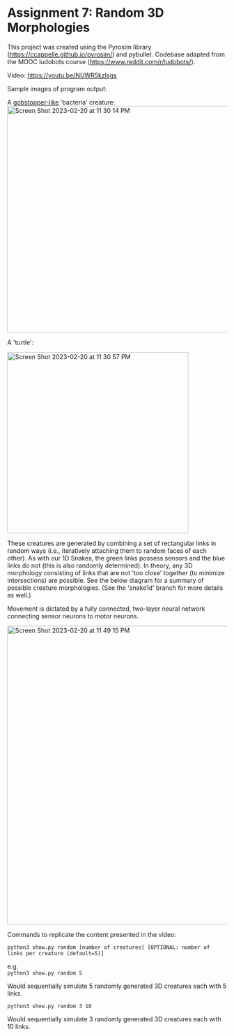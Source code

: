 # Assignment 7: Random 3D Morphologies

This project was created using the Pyrosim library (https://ccappelle.github.io/pyrosim/) and pybullet. Codebase adapted from the MOOC ludobots course (https://www.reddit.com/r/ludobots/).

Video:
https://youtu.be/NUWR5kzIsgs

Sample images of program output:

A [gobstopper-like](https://www.google.com/search?q=everlasting+gobstopper&source=lnms&tbm=isch&sa=X&ved=2ahUKEwid27rP8qX9AhUQF2IAHbfhCR8Q_AUoAXoECAEQAw&biw=1920&bih=900&dpr=2) 'bacteria' creature:\
<img width="520" alt="Screen Shot 2023-02-20 at 11 30 14 PM" src="https://user-images.githubusercontent.com/13933221/220256025-8def2c30-266e-43c4-834a-9bdcf5cc8a7a.png"> 

A 'turtle':

<img width="416" alt="Screen Shot 2023-02-20 at 11 30 57 PM" src="https://user-images.githubusercontent.com/13933221/220256058-a66e51f8-c6d5-45c6-a2ad-4c49515bf77d.png">

These creatures are generated by combining a set of rectangular links in random ways (i.e., iteratively attaching them to random faces of each other). As with our 1D Snakes, the green links possess sensors and the blue links do not (this is also randomly determined). In theory, any 3D morphology consisting of links that are not 'too close' together (to minimize intersections) are possible. See the below diagram for a summary of possible creature morphologies. (See the 'snake1d' branch for more details as well.)

Movement is dictated by a fully connected, two-layer neural network connecting sensor neurons to motor neurons.

<img width="686" alt="Screen Shot 2023-02-20 at 11 49 15 PM" src="https://user-images.githubusercontent.com/13933221/220258622-8376b12b-f9f1-4205-8d80-3d8d48d825ce.png">



Commands to replicate the content presented in the video:

```python3 show.py random [number of creatures] [OPTIONAL: number of links per creature (default=5)]```

e.g.\
```python3 show.py random 5```

Would sequentially simulate 5 randomly generated 3D creatures each with 5 links.

```python3 show.py random 3 10```

Would sequentially simulate 3 randomly generated 3D creatures each with 10 links.



